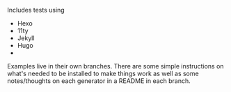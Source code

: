Includes tests using

* Hexo
* 11ty
* Jekyll
* Hugo
*

Examples live in their own branches. There are some simple instructions on what's needed to be installed to make things
work as well as some notes/thoughts on each generator in a README in each branch. 
